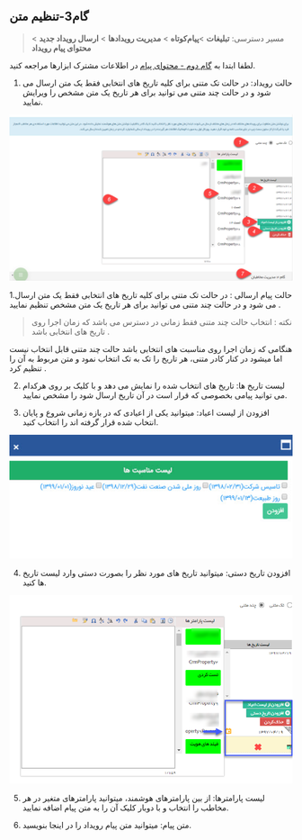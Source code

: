 ﻿## گام3-تنظیم متن

> مسیر دسترسی:  **تبلیغات** >**پیام‌کوتاه** > **مدیریت رویدادها** > **ارسال رویداد جدید** > **محتوای پیام رویداد** 

  لطفا ابتدا به [گام دوم - محتوای پیام](https://github.com/1stco/PayamGostarDocs/blob/master/help%202.5.4/Marketing/moshtarak-abzar/gam%20do/gam-do.md) در اطلاعات مشترک ابزارها مراجعه کنید.

 
 1. حالت رویداد: در حالت تک متنی برای کلیه تاریخ های انتخابی فقط یک متن ارسال می شود و در حالت چند متنی می توانید برای هر تاریخ یک متن مشخص را ویرایش نمایید.
 
 ![](advertising-roydad-4-sms.png)
 
 1.حالت پیام ارسالی  :  در حالت تک متنی برای کلیه تاریخ های انتخابی فقط یک متن ارسال می شود و در حالت چند متنی می توانید برای هر تاریخ یک متن مشخص تنظیم نمایید .

> نکته : انتخاب حالت چند متنی فقط زمانی در دسترس می باشد که زمان اجرا روی تاریخ های انتخابی باشد .

هنگامی که زمان اجرا روی مناسبت های انتخابی باشد حالت چند متنی قابل انتخاب نیست اما میشود در کنار کادر متنی، هر تاریخ را تک به تک انتخاب نمود و متن مربوط به آن را تنظیم کرد .


2. لیست تاریخ ها: تاریخ های انتخاب شده را نمایش می دهد و با کلیک بر روی هرکدام می توانید پیامی بخصوصی که قرار است در آن تاریخ ارسال شود را مشخص نمایید.

3. افزودن از لیست اعیاد: میتوانید یکی از اعیادی که در بازه زمانی شروع و پایان انتخاب شده قرار گرفته اند را انتخاب کنید.

![](Step3p2.jpg)

4. افزودن تاریخ دستی:  میتوانید تاریخ های مورد نظر را بصورت دستی وارد لیست تاریخ ها کنید.

![](advertisingSending.png)

5. لیست پارامترها: از بین پارامترهای هوشمند، میتوانید پارامترهای متغیر در هر مخاطب را انتخاب و با دوبار کلیک آن را به متن پیام اضافه نمایید.

6. متن پیام: میتوانید متن پیام رویداد را در اینجا بنویسید.


















